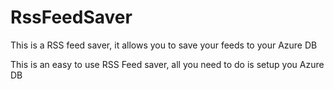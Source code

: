 # RssFeedSaver
This is a RSS feed saver, it allows you to save your feeds to your Azure DB 


This is an easy to use RSS Feed saver, all you need to do is setup you Azure DB
